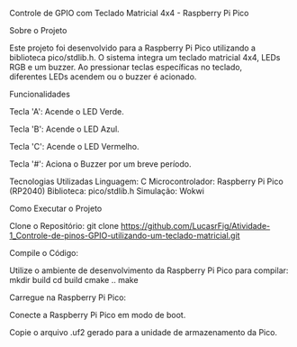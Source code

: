 Controle de GPIO com Teclado Matricial 4x4 - Raspberry Pi Pico

Sobre o Projeto

Este projeto foi desenvolvido para a Raspberry Pi Pico utilizando a biblioteca pico/stdlib.h. 
O sistema integra um teclado matricial 4x4, LEDs RGB e um buzzer. Ao pressionar teclas específicas no teclado,   
diferentes LEDs acendem ou o buzzer é acionado.

Funcionalidades

Tecla 'A': Acende o LED Verde.

Tecla 'B': Acende o LED Azul.

Tecla 'C': Acende o LED Vermelho.

Tecla '#': Aciona o Buzzer por um breve período.


Tecnologias Utilizadas
Linguagem: C
Microcontrolador: Raspberry Pi Pico (RP2040)
Biblioteca: pico/stdlib.h
Simulação: Wokwi


Como Executar o Projeto

Clone o Repositório:
git clone https://github.com/LucasrFig/Atividade-1_Controle-de-pinos-GPIO-utilizando-um-teclado-matricial.git


Compile o Código:

Utilize o ambiente de desenvolvimento da Raspberry Pi Pico para compilar:
mkdir build
cd build
cmake ..
make


Carregue na Raspberry Pi Pico:

Conecte a Raspberry Pi Pico em modo de boot.

Copie o arquivo .uf2 gerado para a unidade de armazenamento da Pico.

